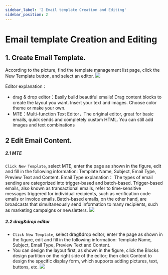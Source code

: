 ```yaml
---
sidebar_label: '2 Email template Creation and Editing'
sidebar_position: 2
---
```


# Email template Creation and Editing
## 1. Create Email Template.
According to the picture, find the template management list page, click the New Template button, and select an editor.
![](/img/email/guide_9.png)

Editor explanation：
- drag & drop editor：Easily build beautiful emails! Drag content blocks to create the layout you want. Insert your text and images. Choose color theme or make your own.
- MTE：Multi-function Text Editor，The original editor, great for basic emails, quick sends and completely custom HTML. You can still add images and text combinations

## 2 Edit Email Content.
##### 2.1 MTE
`Click New Template`, select MTE, enter the page as shown in the figure, edit and fill in the following information: Template Name, Subject, Email Type, Preview Text and Content.
   Email Type explanation：
   The types of email sending are categorized into trigger-based and batch-based. Trigger-based emails, also known as transactional emails, refer to time-sensitive messages triggered for individual recipients, such as verification code emails or invoice emails. Batch-based emails, on the other hand, are broadcasts that simultaneously send information to many recipients, such as marketing campaigns or newsletters.
   ![](/img/email/guide_10.png)

##### 2.2 drag&drop editor
- `Click New Template`, select drag&drop editor, enter the page as shown in the figure, edit and fill in the following information: Template Name, Subject, Email Type, Preview Text and Content.
- You can design the layout first, as shown in the figure, click the Blocks design partition on the right side of the editor; then click Content to design the specific display form, which supports adding pictures, text, buttons, etc.
![](/img/email/guide_11.png)